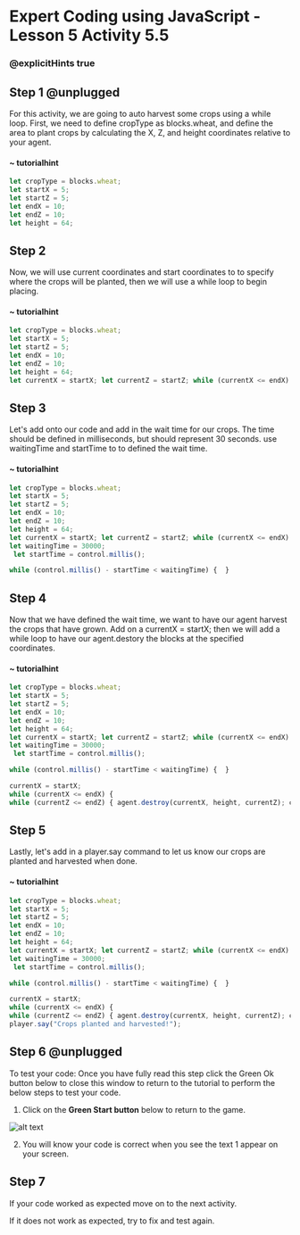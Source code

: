 
# Expert Coding using JavaScript - Lesson 5 Activity 5.5
### @explicitHints true

  

## Step 1 @unplugged

For this activity, we are going to auto harvest some crops using a while loop. First, we need to define cropType as blocks.wheat, and define the area to plant crops by calculating the X, Z, and height coordinates relative to your agent.

#### ~ tutorialhint

```javascript
let cropType = blocks.wheat;
let startX = 5;
let startZ = 5;
let endX = 10;
let endZ = 10;
let height = 64;
```



## Step 2

Now, we will use current coordinates and start coordinates to to specify where the crops will be planted, then we will use a while loop to begin placing.

#### ~ tutorialhint

```javascript
let cropType = blocks.wheat;
let startX = 5;
let startZ = 5;
let endX = 10;
let endZ = 10;
let height = 64;
let currentX = startX; let currentZ = startZ; while (currentX <= endX) { while (currentZ <= endZ) { agent.setSlot(1); agent.place(currentX, height, currentZ); currentZ++; } currentX++; currentZ = startZ; }
```

## Step 3

Let's add onto our code and add in the wait time for our crops. The time should be defined in milliseconds, but should represent 30 seconds. use waitingTime and startTime to to defined the wait time.

#### ~ tutorialhint

```javascript
let cropType = blocks.wheat;
let startX = 5;
let startZ = 5;
let endX = 10;
let endZ = 10;
let height = 64;
let currentX = startX; let currentZ = startZ; while (currentX <= endX) { while (currentZ <= endZ) { agent.setSlot(1); agent.place(currentX, height, currentZ); currentZ++; } currentX++; currentZ = startZ; }
let waitingTime = 30000; 
 let startTime = control.millis(); 

while (control.millis() - startTime < waitingTime) {  }


```

## Step 4

Now that we have defined the wait time, we want to have our agent harvest the crops that have grown. Add on a currentX = startX; then we will add a while loop to have our agent.destory the blocks at the specified coordinates.

#### ~ tutorialhint

```javascript
let cropType = blocks.wheat;
let startX = 5;
let startZ = 5;
let endX = 10;
let endZ = 10;
let height = 64;
let currentX = startX; let currentZ = startZ; while (currentX <= endX) { while (currentZ <= endZ) { agent.setSlot(1); agent.place(currentX, height, currentZ); currentZ++; } currentX++; currentZ = startZ; }
let waitingTime = 30000; 
 let startTime = control.millis(); 

while (control.millis() - startTime < waitingTime) {  }

currentX = startX; 
while (currentX <= endX) { 
while (currentZ <= endZ) { agent.destroy(currentX, height, currentZ); currentZ++; } currentX++; currentZ = startZ; }


```
## Step 5

Lastly, let's add in a player.say command to let us know our crops are planted and harvested when done.

#### ~ tutorialhint

```javascript
let cropType = blocks.wheat;
let startX = 5;
let startZ = 5;
let endX = 10;
let endZ = 10;
let height = 64;
let currentX = startX; let currentZ = startZ; while (currentX <= endX) { while (currentZ <= endZ) { agent.setSlot(1); agent.place(currentX, height, currentZ); currentZ++; } currentX++; currentZ = startZ; }
let waitingTime = 30000; 
 let startTime = control.millis(); 

while (control.millis() - startTime < waitingTime) {  }

currentX = startX; 
while (currentX <= endX) { 
while (currentZ <= endZ) { agent.destroy(currentX, height, currentZ); currentZ++; } currentX++; currentZ = startZ; }
player.say("Crops planted and harvested!");


```


  


## Step 6 @unplugged

To test your code:
Once you have fully read this step click the Green Ok button below to close this window to return to the tutorial to perform the below steps to test your code.

1. Click on the **Green Start button** below to return to the game.

  

![alt text](https://expertjs.codingcredentials.com/Lesson1/1.1/1.JPG?raw=true  "Start")
  

2. You will know your code is correct when you see the text 1 appear on your screen.

  
  
  

## Step 7

If your code worked as expected move on to the next activity.

  

If it does not work as expected, try to fix and test again.
